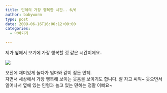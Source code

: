 ```yaml
---
title: 민혜의 가장 행복한 시간.. 6/6
author: babyworm
type: post
date: 2009-06-16T16:06:12+00:00
categories:
  - 아빠되기

---
```

제가 옆에서 보기에 가장 행복할 것 같은 시간이에요..

<div>
</div>

<div>
  <a href="http://picasaweb.google.co.kr/lh/photo/NzcIkBvLV7yLHzJ5Z12qAg?authkey=Gv1sRgCOOTn5-urPu3Eg&feat=embedwebsite"><img decoding="async" src="https://i0.wp.com/lh5.ggpht.com/_21F8AiqPShY/SjfBBIZd1ZI/AAAAAAAAFDg/RFNjtD9FvQs/s800/DSC_4967.JPG?w=625" data-recalc-dims="1" /></a></p>
</div>

<div>
  오전에 재미있게 놀다가&nbsp;엄마와 같이 잠든 민혜.
</div>

<div>
</div>

<div>
  자면서&nbsp;세상에서 가장 행복해 보이는 웃음을 보이기도 합니다. 잘 자고 씨익~ 웃으면서 일어나서 옆에 있는 인형과 놀고 있는 민혜는 정말 이뻐요~
</div>